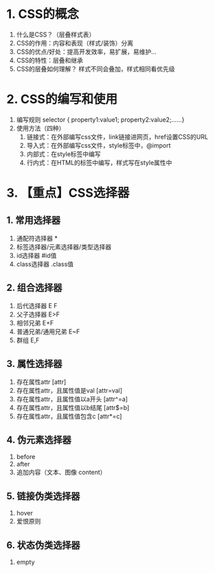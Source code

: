 # 1. CSS的概念
1. 什么是CSS？（层叠样式表）
2. CSS的作用：内容和表现（样式/装饰）分离
3. CSS的优点/好处：提高开发效率，易扩展，易维护...
4. CSS的特性：层叠和继承
5. CSS的层叠如何理解？ 样式不同会叠加，样式相同看优先级

# 2. CSS的编写和使用
1. 编写规则 selector { property1:value1; property2:value2;……}
2. 使用方法（四种）
	1. 链接式：在外部编写css文件，link链接进网页，href设置CSS的URL
	2. 导入式：在外部编写css文件，style标签中，@import
	3. 内部式：在style标签中编写
	4. 行内式：在HTML的标签中编写，样式写在style属性中

# 3. 【重点】CSS选择器
## 1. 常用选择器
1. 通配符选择器 * 
2. 标签选择器/元素选择器/类型选择器
3. id选择器  #id值
4. class选择器  .class值
## 2. 组合选择器
1. 后代选择器  E F
2. 父子选择器  E>F
3. 相邻兄弟    E+F
4. 普通兄弟/通用兄弟 E~F
5. 群组 E,F
## 3. 属性选择器
1. 存在属性attr   [attr]
2. 存在属性attr，且属性值是val  [attr=val]
3. 存在属性attr，且属性值以a开头  [attr^=a]
4. 存在属性attr，且属性值以b结尾  [attr$=b]
5. 存在属性attr，且属性值包含c    [attr*=c]
## 4. 伪元素选择器
1. before
2. after
3. 追加内容（文本、图像 content）
## 5. 链接伪类选择器
1. hover
2. 爱恨原则
## 6. 状态伪类选择器
1. empty